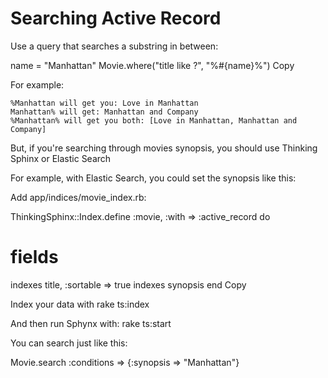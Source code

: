 # Searching Active Record


	

Use a query that searches a substring in between:

name = "Manhattan"
Movie.where("title like ?", "%#{name}%")
Copy

For example:

    %Manhattan will get you: Love in Manhattan
    Manhattan% will get: Manhattan and Company
    %Manhattan% will get you both: [Love in Manhattan, Manhattan and Company]


But, if you're searching through movies synopsis, you should use Thinking Sphinx or Elastic Search

For example, with Elastic Search, you could set the synopsis like this:

Add app/indices/movie_index.rb:

ThinkingSphinx::Index.define :movie, :with => :active_record do
  # fields
  indexes title, :sortable => true
  indexes synopsis
end
Copy

Index your data with rake ts:index

And then run Sphynx with: rake ts:start

You can search just like this:

Movie.search :conditions => {:synopsis => "Manhattan"}